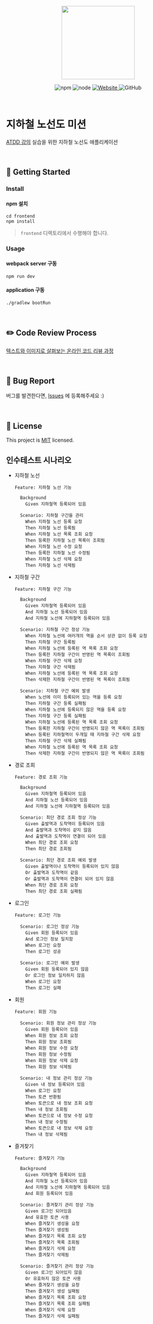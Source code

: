 <p align="center">
    <img width="200px;" src="https://raw.githubusercontent.com/woowacourse/atdd-subway-admin-frontend/master/images/main_logo.png"/>
</p>
<p align="center">
  <img alt="npm" src="https://img.shields.io/badge/npm-%3E%3D%205.5.0-blue">
  <img alt="node" src="https://img.shields.io/badge/node-%3E%3D%209.3.0-blue">
  <a href="https://edu.nextstep.camp/c/R89PYi5H" alt="nextstep atdd">
    <img alt="Website" src="https://img.shields.io/website?url=https%3A%2F%2Fedu.nextstep.camp%2Fc%2FR89PYi5H">
  </a>
  <img alt="GitHub" src="https://img.shields.io/github/license/next-step/atdd-subway-service">
</p>

<br>

# 지하철 노선도 미션
[ATDD 강의](https://edu.nextstep.camp/c/R89PYi5H) 실습을 위한 지하철 노선도 애플리케이션

<br>

## 🚀 Getting Started

### Install
#### npm 설치
```
cd frontend
npm install
```
> `frontend` 디렉토리에서 수행해야 합니다.

### Usage
#### webpack server 구동
```
npm run dev
```
#### application 구동
```
./gradlew bootRun
```
<br>

## ✏️ Code Review Process
[텍스트와 이미지로 살펴보는 온라인 코드 리뷰 과정](https://github.com/next-step/nextstep-docs/tree/master/codereview)

<br>

## 🐞 Bug Report

버그를 발견한다면, [Issues](https://github.com/next-step/atdd-subway-service/issues) 에 등록해주세요 :)

<br>

## 📝 License

This project is [MIT](https://github.com/next-step/atdd-subway-service/blob/master/LICENSE.md) licensed.



## 인수테스트 시나리오
- 지하철 노선
    ```
    Feature: 지하철 노선 기능
    
      Background
        Given 지하철역 등록되어 있음
      
      Scenario: 지하철 구간을 관리
        When 지하철 노선 등록 요청
        Then 지하철 노선 등록됨
        When 지하철 노선 목록 조회 요청
        Then 등록한 지하철 노선 목록이 조회됨
        When 지하철 노선 수정 요청
        Then 등록한 지하철 노선 수정됨  
        When 지하철 노선 삭제 요청
        Then 지하철 노선 삭제됨
    ```

- 지하철 구간
    ```
    Feature: 지하철 구간 기능
    
      Background
        Given 지하철역 등록되어 있음
        And 지하철 노선 등록되어 있음
        And 지하철 노선에 지하철역 등록되어 있음
      
      Scenario: 지하철 구간 정상 기능
        When 지하철 노선에 여러개의 역을 순서 상관 없이 등록 요청
        Then 지하철 구간 등록됨
        When 지하철 노선에 등록된 역 목록 조회 요청
        Then 등록한 지하철 구간이 반영된 역 목록이 조회됨
        When 지하철 구간 삭제 요청
        Then 지하철 구간 삭제됨
        When 지하철 노선에 등록된 역 목록 조회 요청
        Then 삭제한 지하철 구간이 반영된 역 목록이 조회됨
  
      Scenario: 지하철 구간 예외 발생
        When 노선에 이미 등록되어 있는 역을 등록 요청
        Then 지하철 구간 등록 실패됨
        When 지하철 노선에 등록되지 않은 역을 등록 요청
        Then 지하철 구간 등록 실패됨
        When 지하철 노선에 등록된 역 목록 조회 요청
        Then 등록한 지하철 구간이 반영되지 않은 역 목록이 조회됨
        When 등록된 지하철역이 두개일 때 지하철 구간 삭제 요청
        Then 지하철 구간 삭제 실패됨
        When 지하철 노선에 등록된 역 목록 조회 요청
        Then 삭제한 지하철 구간이 반영되지 않은 역 목록이 조회됨
    ```

- 경로 조회
    ```
    Feature: 경로 조회 기능
    
      Background
        Given 지하철역 등록되어 있음
        And 지하철 노선 등록되어 있음
        And 지하철 노선에 지하철역 등록되어 있음
      
      Scenario: 최단 경로 조회 정상 기능
        Given 출발역과 도착역이 등록되어 있음
        And 출발역과 도착역이 같지 않음
        And 출발역과 도착역이 연결이 되어 있음
        When 최단 경로 조회 요청
        Then 최단 경로 조회됨
  
      Scenario: 최단 경로 조회 예외 발생
        Given 출발역이나 도착역이 등록되어 있지 않음
        Or 출발역과 도착역이 같음
        Or 출발역과 도착역이 연결이 되어 있지 않음
        When 최단 경로 조회 요청
        Then 최단 경로 조회 실패됨
    ```

- 로그인
    ```
    Feature: 로그인 기능

      Scenario: 로그인 정상 기능
        Given 회원 등록되어 있음
        And 로그인 정보 일치함 
        When 로그인 요청
        Then 로그인 성공

      Scenario: 로그인 예외 발생
        Given 회원 등록되어 있지 않음
        Or 로그인 정보 일치하지 않음
        When 로그인 요청
        Then 로그인 실패
    ```

- 회원
    ```
    Feature: 회원 기능

      Scenario: 회원 정보 관리 정상 기능
        Given 회원 등록되어 있음
        When 회원 정보 조회 요청
        Then 회원 정보 조회됨
        When 회원 정보 수정 요청
        Then 회원 정보 수정됨
        When 회원 정보 삭제 요청
        Then 회원 정보 삭제됨

      Scenario: 내 정보 관리 정상 기능
        Given 내 정보 등록되어 있음
        When 로그인 요청
        Then 토큰 반환됨
        When 토큰으로 내 정보 조회 요청
        Then 내 정보 조회됨
        When 토큰으로 내 정보 수정 요청
        Then 내 정보 수정됨
        When 토큰으로 내 정보 삭제 요청
        Then 내 정보 삭제됨
    ```

- 즐겨찾기
    ```
    Feature: 즐겨찾기 기능

      Background 
        Given 지하철역 등록되어 있음
        And 지하철 노선 등록되어 있음
        And 지하철 노선에 지하철역 등록되어 있음
        And 회원 등록되어 있음
    
      Scenario: 즐겨찾기 관리 정상 기능
        Given 로그인 되어있음
        And 유효한 토큰 사용
        When 즐겨찾기 생성을 요청
        Then 즐겨찾기 생성됨
        When 즐겨찾기 목록 조회 요청
        Then 즐겨찾기 목록 조회됨
        When 즐겨찾기 삭제 요청
        Then 즐겨찾기 삭제됨

      Scenario: 즐겨찾기 관리 정상 기능
        Given 로그인 되어있지 않음
        Or 유효하지 않은 토큰 사용
        When 즐겨찾기 생성을 요청
        Then 즐겨찾기 생성 실패됨
        When 즐겨찾기 목록 조회 요청
        Then 즐겨찾기 목록 조회 실패됨
        When 즐겨찾기 삭제 요청
        Then 즐겨찾기 삭제 실패됨
    ```
